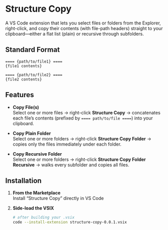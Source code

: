 <!-- README.md -->

# Structure Copy

A VS Code extension that lets you select files or folders from the Explorer, right-click, and copy their contents (with file-path headers) straight to your clipboard—either a flat list (plain) or recursive through subfolders.

## Standard Format

```text
==== {path/to/file1} ====
{file1 contents}

==== {path/to/file2} ====
{file2 contents}
```

## Features

- **Copy File(s)**  
  Select one or more files → right-click **Structure Copy** → concatenates each file’s contents (prefixed by `==== path/to/file ====`) into your clipboard.

- **Copy Plain Folder**  
  Select one or more folders → right-click **Structure Copy Folder** → copies only the files immediately under each folder.

- **Copy Recursive Folder**  
  Select one or more folders → right-click **Structure Copy Folder Recursive** → walks every subfolder and copies all files.

## Installation

1. **From the Marketplace**  
   Install “Structure Copy” directly in VS Code

2. **Side-load the VSIX**  
   ```bash
   # after building your .vsix
   code --install-extension structure-copy-0.0.1.vsix
